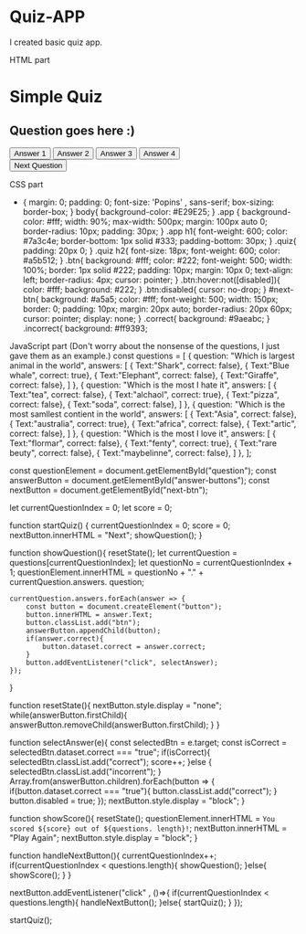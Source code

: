 # Quiz-APP
I created basic quiz app.


HTML part
<!DOCTYPE html>
<html lang="en">
<head>
    <title>Quiz App</title>
    <link rel="stylesheet" href="style.css">
</head>
<body>
    <div class="app">
        <h1>Simple Quiz</h1>
        <div class="quiz">
            <h2 id="question">Question goes here :)</h2>
            <div id="answer-buttons">
                <button class="btn">Answer 1</button>
                <button class="btn">Answer 2</button>
                <button class="btn">Answer 3</button>
                <button class="btn">Answer 4</button>
            </div>
            <button id="next-btn">Next Question</button>
        </div>
    </div>
    <script src="script.js"></script>
</body>
</html>

CSS part
* {
    margin: 0;
    padding: 0;
    font-size: 'Popins' , sans-serif;
    box-sizing: border-box;
}
body{
    background-color: #E29E25;
}
.app {
    background-color: #fff;
    width: 90%;
    max-width: 500px;
    margin: 100px auto 0;
    border-radius: 10px;
    padding: 30px;
}
.app h1{
    font-weight: 600;
    color: #7a3c4e;
    border-bottom: 1px solid #333;
    padding-bottom: 30px;
}
.quiz{
    padding: 20px 0;
}
.quiz h2{
    font-size: 18px;
    font-weight: 600;
    color: #a5b512;
}
.btn{
    background: #fff;
    color: #222;
    font-weight: 500;
    width: 100%;
    border: 1px solid #222;
    padding: 10px;
    margin: 10px 0;
    text-align: left;
    border-radius: 4px;
    cursor: pointer;
}
.btn:hover:not([disabled]){
    color: #fff;
    background: #222;
}
.btn:disabled{
    cursor: no-drop;
}
#next-btn{
    background: #a5a5;
    color: #fff;
    font-weight: 500;
    width: 150px;
    border: 0;
    padding: 10px;
    margin: 20px auto;
    border-radius: 20px 60px;
    cursor: pointer;
    display: none;
}
.correct{
    background: #9aeabc;
}
.incorrect{
    background: #ff9393;


JavaScript part (Don't worry about the nonsense of the questions, I just gave them as an example.)
const questions = [
    {
        question: "Which is largest animal in the world",
        answers: [
            { Text:"Shark", correct: false},
            { Text:"Blue whale", correct: true},
            { Text:"Elephant", correct: false},
            { Text:"Giraffe", correct: false},
        ]
    },
    {
        question: "Which is the most I hate it",
        answers: [
            { Text:"tea", correct: false},
            { Text:"alchaol", correct: true},
            { Text:"pizza", correct: false},
            { Text:"soda", correct: false},
        ]
    },
    {
        question: "Which is the most samllest contient in the world",
        answers: [
            { Text:"Asia", correct: false},
            { Text:"australia", correct: true},
            { Text:"africa", correct: false},
            { Text:"artic", correct: false},
        ]
    },
    {
        question: "Which is the most I love it",
        answers: [
            { Text:"flormar", correct: false},
            { Text:"fenty", correct: true},
            { Text:"rare beuty", correct: false},
            { Text:"maybelinne", correct: false},
        ]
    },
];

const questionElement = document.getElementById("question");
const answerButton = document.getElementById("answer-buttons");
const nextButton = document.getElementById("next-btn");

let currentQuestionIndex = 0;
let score = 0;

function startQuiz() {
    currentQuestionIndex = 0;
    score = 0;
    nextButton.innerHTML = "Next";
    showQuestion();
}

function showQuestion(){
    resetState();
    let currentQuestion = questions[currentQuestionIndex];
    let questionNo = currentQuestionIndex + 1;
    questionElement.innerHTML = questionNo + "." + currentQuestion.answers.
    question;

    currentQuestion.answers.forEach(answer => {
        const button = document.createElement("button");
        button.innerHTML = answer.Text;
        button.classList.add("btn");
        answerButton.appendChild(button);
        if(answer.correct){
            button.dataset.correct = answer.correct;
        }
        button.addEventListener("click", selectAnswer);
    });
}

function resetState(){
    nextButton.style.display = "none";
    while(answerButton.firstChild){
        answerButton.removeChild(answerButton.firstChild);
    }
}

function selectAnswer(e){
    const selectedBtn = e.target;
    const isCorrect = selectedBtn.dataset.correct === "true";
    if(isCorrect){
        selectedBtn.classList.add("correct");
        score++;
    }else {
        selectedBtn.classList.add("incorrent");
    }
    Array.from(answerButton.children).forEach(button => {
        if(button.dataset.correct === "true"){
            button.classList.add("correct");
        }
        button.disabled = true;
    });
    nextButton.style.display = "block";
}

function showScore(){
    resetState();
    questionElement.innerHTML = `You scored ${score} out of ${questions.
        length}!`;
        nextButton.innerHTML = "Play Again";
        nextButton.style.display = "block";
}

function handleNextButton(){
    currentQuestionIndex++;
    if(currentQuestionIndex < questions.length){
        showQuestion();
    }else{
        showScore();
    }
}

nextButton.addEventListener("click" , ()=>{
    if(currentQuestionIndex < questions.length){
        handleNextButton();
    }else{
        startQuiz();
    }
});

startQuiz();

